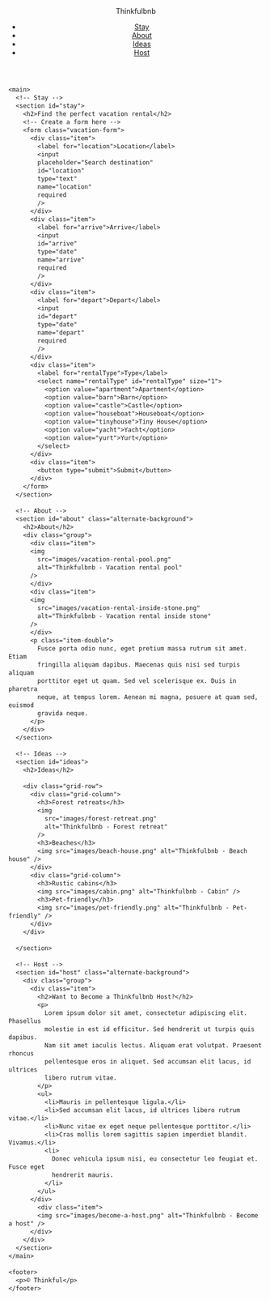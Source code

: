 <!DOCTYPE html>
<html lang = "en">
  <head>
    <meta charset="utf-8" />
    <meta name="viewport" content="width=device-width"/>
    <title>Vacation Rentals & Unique Homes</title>
    <link
      href="https://cdnjs.cloudflare.com/ajax/libs/normalize/8.0.1/normalize.min.css"
      rel="stylesheet"
      type="text/css"
    />
    <link rel="preconnect" href="https://fonts.gstatic.com" />
    <link
      href="https://fonts.googleapis.com/css2?family=Pangolin&family=Lato&display=swap"
      rel="stylesheet"
    />
    <link href="style.css" rel="stylesheet" type="text/css" />
  </head>

  <body>
    <header>
      <div class="logo">Thinkfulbnb</div>
      <nav>
        <ul id="menu">
          <li><a href="#stay">Stay</a></li>
          <li><a href="#about">About</a></li>
          <li><a href="#ideas">Ideas</a></li>
          <li><a href="#host">Host</a></li>
        </ul>
      </nav>
    </header>

    <main>
      <!-- Stay -->
      <section id="stay">
        <h2>Find the perfect vacation rental</h2>
        <!-- Create a form here -->
        <form class="vacation-form">
          <div class="item">
            <label for="location">Location</label>
            <input
            placeholder="Search destination"
            id="location"
            type="text"
            name="location"
            required
            />
          </div>
          <div class="item">
            <label for="arrive">Arrive</label>
            <input
            id="arrive"
            type="date"
            name="arrive"
            required
            />
          </div>
          <div class="item">
            <label for="depart">Depart</label>
            <input
            id="depart"
            type="date"
            name="depart"
            required
            />
          </div>
          <div class="item">
            <label for="rentalType">Type</label>
            <select name="rentalType" id="rentalType" size="1">
              <option value="apartment">Apartment</option>
              <option value="barn">Barn</option>
              <option value="castle">Castle</option>
              <option value="houseboat">Houseboat</option>
              <option value="tinyhouse">Tiny House</option>
              <option value="yacht">Yacht</option>
              <option value="yurt">Yurt</option>
            </select>
          </div>
          <div class="item">
            <button type="submit">Submit</button>
          </div>
        </form>
      </section>

      <!-- About -->
      <section id="about" class="alternate-background">
        <h2>About</h2>
        <div class="group">
          <div class="item">
          <img
            src="images/vacation-rental-pool.png"
            alt="Thinkfulbnb - Vacation rental pool"
          />
          </div>
          <div class="item">
          <img
            src="images/vacation-rental-inside-stone.png"
            alt="Thinkfulbnb - Vacation rental inside stone"
          />
          </div> 
          <p class="item-double">
            Fusce porta odio nunc, eget pretium massa rutrum sit amet. Etiam
            fringilla aliquam dapibus. Maecenas quis nisi sed turpis aliquam
            porttitor eget ut quam. Sed vel scelerisque ex. Duis in pharetra
            neque, at tempus lorem. Aenean mi magna, posuere at quam sed, euismod
            gravida neque.
          </p>
        </div>
      </section>

      <!-- Ideas -->
      <section id="ideas">
        <h2>Ideas</h2>

        <div class="grid-row">
          <div class="grid-column">
            <h3>Forest retreats</h3>
            <img
              src="images/forest-retreat.png"
              alt="Thinkfulbnb - Forest retreat"
            />
            <h3>Beaches</h3>
            <img src="images/beach-house.png" alt="Thinkfulbnb - Beach house" /> 
          </div>
          <div class="grid-column">
            <h3>Rustic cabins</h3>
            <img src="images/cabin.png" alt="Thinkfulbnb - Cabin" />
            <h3>Pet-friendly</h3>
            <img src="images/pet-friendly.png" alt="Thinkfulbnb - Pet-friendly" />
          </div>
        </div>

      </section>

      <!-- Host -->
      <section id="host" class="alternate-background">
        <div class="group">
          <div class="item">
            <h2>Want to Become a Thinkfulbnb Host?</h2>
            <p>
              Lorem ipsum dolor sit amet, consectetur adipiscing elit. Phasellus
              molestie in est id efficitur. Sed hendrerit ut turpis quis dapibus.
              Nam sit amet iaculis lectus. Aliquam erat volutpat. Praesent rhoncus
              pellentesque eros in aliquet. Sed accumsan elit lacus, id ultrices
              libero rutrum vitae.
            </p>
            <ul>
              <li>Mauris in pellentesque ligula.</li>
              <li>Sed accumsan elit lacus, id ultrices libero rutrum vitae.</li>
              <li>Nunc vitae ex eget neque pellentesque porttitor.</li>
              <li>Cras mollis lorem sagittis sapien imperdiet blandit. Vivamus.</li>
              <li>
                Donec vehicula ipsum nisi, eu consectetur leo feugiat et. Fusce eget
                hendrerit mauris.
              </li>
            </ul>
          </div>
            <div class="item">
            <img src="images/become-a-host.png" alt="Thinkfulbnb - Become a host" />
          </div>
        </div>
      </section>
    </main>

    <footer>
      <p>© Thinkful</p>
    </footer>
  </body>
</html>
